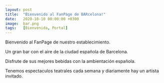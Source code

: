 ```yaml
---
layout: post
title:  "Bienvenido al FanPage de BARcelona!"
date:   2020-10-10 00:00:00 +0300
image:  bar.png
tags:   [Bienvenida, Portal]
---
```

Bienvenido al FanPage de nuestro establecimiento.

Un gran bar con el aire de la ciudad española de Barcelona. 

Disfrute de sus mejores bebidas con la ambientación española.

Tenemos espectaculos teatrales cada semana y diariamente hay un artista invitado.
